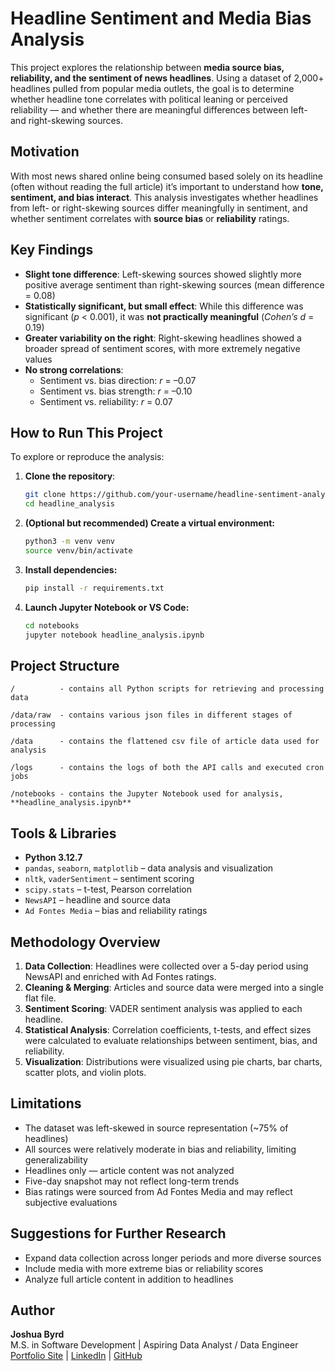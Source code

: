 # Headline Sentiment and Media Bias Analysis

This project explores the relationship between **media source bias, reliability, and the sentiment of news headlines**. Using a dataset of 2,000+ headlines pulled from popular media outlets, the goal is to determine whether headline tone correlates with political leaning or perceived reliability — and whether there are meaningful differences between left- and right-skewing sources.

## Motivation

With most news shared online being consumed based solely on its headline (often without reading the full article) it’s important to understand how **tone, sentiment, and bias interact**. This analysis investigates whether headlines from left- or right-skewing sources differ meaningfully in sentiment, and whether sentiment correlates with **source bias** or **reliability** ratings.

## Key Findings

- **Slight tone difference**: Left-skewing sources showed slightly more positive average sentiment than right-skewing sources (mean difference = 0.08)
- **Statistically significant, but small effect**: While this difference was significant (*p* < 0.001), it was **not practically meaningful** (*Cohen’s d* = 0.19)
- **Greater variability on the right**: Right-skewing headlines showed a broader spread of sentiment scores, with more extremely negative values
- **No strong correlations**:
  - Sentiment vs. bias direction: *r* = –0.07
  - Sentiment vs. bias strength: *r* = –0.10
  - Sentiment vs. reliability: *r* = 0.07

## How to Run This Project

To explore or reproduce the analysis:

1. **Clone the repository**:
   ```bash
   git clone https://github.com/your-username/headline-sentiment-analysis.git
   cd headline_analysis

2. **(Optional but recommended) Create a virtual environment:**
    ```bash
    python3 -m venv venv
    source venv/bin/activate 

3. **Install dependencies:**
    ```bash
    pip install -r requirements.txt

4. **Launch Jupyter Notebook or VS Code:**
    ```bash
    cd notebooks
    jupyter notebook headline_analysis.ipynb

## Project Structure
```
/          - contains all Python scripts for retrieving and processing data

/data/raw  - contains various json files in different stages of processing

/data      - contains the flattened csv file of article data used for analysis

/logs      - contains the logs of both the API calls and executed cron jobs

/notebooks - contains the Jupyter Notebook used for analysis, **headline_analysis.ipynb**
```

## Tools & Libraries

- **Python 3.12.7**
- `pandas`, `seaborn`, `matplotlib` – data analysis and visualization
- `nltk`, `vaderSentiment` – sentiment scoring
- `scipy.stats` – t-test, Pearson correlation
- `NewsAPI` – headline and source data
- `Ad Fontes Media` – bias and reliability ratings

## Methodology Overview

1. **Data Collection**: Headlines were collected over a 5-day period using NewsAPI and enriched with Ad Fontes ratings.
2. **Cleaning & Merging**: Articles and source data were merged into a single flat file.
3. **Sentiment Scoring**: VADER sentiment analysis was applied to each headline.
4. **Statistical Analysis**: Correlation coefficients, t-tests, and effect sizes were calculated to evaluate relationships between sentiment, bias, and reliability.
5. **Visualization**: Distributions were visualized using pie charts, bar charts, scatter plots, and violin plots.

## Limitations

- The dataset was left-skewed in source representation (~75% of headlines)
- All sources were relatively moderate in bias and reliability, limiting generalizability
- Headlines only — article content was not analyzed
- Five-day snapshot may not reflect long-term trends
- Bias ratings were sourced from Ad Fontes Media and may reflect subjective evaluations

## Suggestions for Further Research

- Expand data collection across longer periods and more diverse sources
- Include media with more extreme bias or reliability scores
- Analyze full article content in addition to headlines

## Author

**Joshua Byrd**  
M.S. in Software Development | Aspiring Data Analyst / Data Engineer  
[Portfolio Site](https://joshua-byrd.github.io/projects.html) | [LinkedIn](https://www.linkedin.com/in/joshua-byrd-356b93184/) | [GitHub](https://github.com/Joshua-Byrd)

